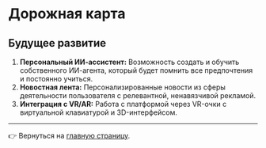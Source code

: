# Дорожная карта

## Будущее развитие

1.  **Персональный ИИ-ассистент:** Возможность создать и обучить собственного ИИ-агента, который будет помнить все предпочтения и постоянно учиться.
2.  **Новостная лента:** Персонализированные новости из сферы деятельности пользователя с релевантной, ненавязчивой рекламой.
3.  **Интеграция с VR/AR:** Работа с платформой через VR-очки с виртуальной клавиатурой и 3D-интерфейсом.

---

👉 Вернуться на [главную страницу](README.md).
